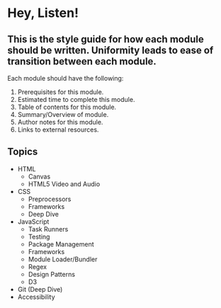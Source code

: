 # Hey, Listen! 

## This is the style guide for how each module should be written. Uniformity leads to ease of transition between each module. 

Each module should have the following: 
1. Prerequisites for this module.
2. Estimated time to complete this module.
3. Table of contents for this module.
4. Summary/Overview of module.
5. Author notes for this module.
6. Links to external resources.

## Topics

- HTML
	- Canvas
	- HTML5 Video and Audio
- CSS
	- Preprocessors
	- Frameworks
	- Deep Dive
- JavaScript
	- Task Runners
	- Testing
	- Package Management
	- Frameworks
	- Module Loader/Bundler
	- Regex
	- Design Patterns
	- D3
- Git (Deep Dive)
- Accessibility